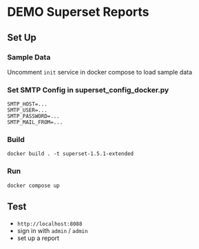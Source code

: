 # DEMO Superset Reports

## Set Up

### Sample Data

Uncomment `init` service in docker compose to load sample data

### Set SMTP Config in superset_config_docker.py

```
SMTP_HOST=...
SMTP_USER=...
SMTP_PASSWORD=...
SMTP_MAIL_FROM=...
```

### Build

`docker build . -t superset-1.5.1-extended`

### Run

`docker compose up`

## Test

- `http://localhost:8088`
- sign in with `admin` / `admin`
- set up a report
